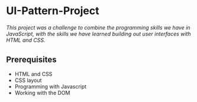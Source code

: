 # UI-Pattern-Project
###### This project was a challenge to combine the programming skills we have in JavaScript, with the skills we have learned building out user interfaces with HTML and CSS.

## Prerequisites
- HTML and CSS
- CSS layout
- Programming with Javascript
- Working with the DOM

